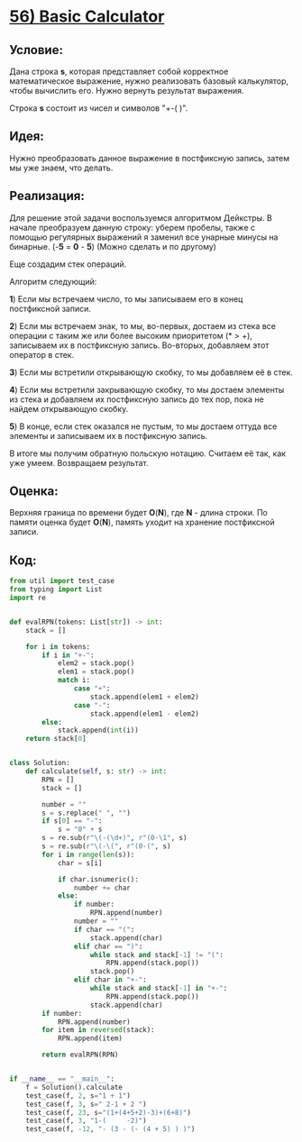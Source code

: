 # [**56) Basic Calculator**](https://leetcode.com/problems/basic-calculator/description/)

## **Условие:**

Дана строка **s**, которая представляет собой корректное математическое выражение, нужно реализовать базовый калькулятор, чтобы вычислить его. Нужно вернуть результат выражения.

Строка **s** состоит из чисел и символов "+-( )".

## **Идея:**

Нужно преобразовать данное выражение в постфиксную запись, затем мы уже знаем, что делать.

## **Реализация:**

Для решение этой задачи воспользуемся алгоритмом Дейкстры. В начале преобразуем данную строку: уберем пробелы, также с помощью регулярных выражений я заменил все унарные минусы на бинарные. (-**5** = **0** - **5**) (Можно сделать и по другому)

Еще создадим стек операций.

Алгоритм следующий:

**1**) Если мы встречаем число, то мы записываем его в конец постфиксной записи.

**2**) Если мы встречаем знак, то мы, во-первых, достаем из стека все операции с таким же или более высоким приоритетом (* > +), записываем их в постфиксную запись. Во-вторых, добавляем этот оператор в стек.

**3**) Если мы встретили открывающую скобку, то мы добавляем её в стек.

**4**) Если мы встретили закрывающую скобку, то мы достаем элементы из стека и добавляем их постфиксную запись до тех пор, пока не найдем открывающую скобку.

**5**) В конце, если стек оказался не пустым, то мы достаем оттуда все элементы и записываем их в постфиксную запись.

В итоге мы получим обратную польскую нотацию. Считаем её так, как уже умеем. Возвращаем результат.



## **Оценка:**

Верхняя граница по времени будет **O**(**N**), где **N** - длина строки. По памяти оценка будет **O**(**N**), память уходит на хранение постфиксной записи.

## Код:
```python
from util import test_case
from typing import List
import re


def evalRPN(tokens: List[str]) -> int:
    stack = []

    for i in tokens:
        if i in "+-":
            elem2 = stack.pop()
            elem1 = stack.pop()
            match i:
                case "+":
                    stack.append(elem1 + elem2)
                case "-":
                    stack.append(elem1 - elem2)
        else:
            stack.append(int(i))
    return stack[0]


class Solution:
    def calculate(self, s: str) -> int:
        RPN = []
        stack = []

        number = ""
        s = s.replace(" ", "")
        if s[0] == "-":
            s = "0" + s
        s = re.sub(r"\(-(\d+)", r"(0-\1", s)
        s = re.sub(r"\(-\(", r"(0-(", s)
        for i in range(len(s)):
            char = s[i]

            if char.isnumeric():
                number += char
            else:
                if number:
                    RPN.append(number)
                number = ""
                if char == "(":
                    stack.append(char)
                elif char == ")":
                    while stack and stack[-1] != "(":
                        RPN.append(stack.pop())
                    stack.pop()
                elif char in "+-":
                    while stack and stack[-1] in "+-":
                        RPN.append(stack.pop())
                    stack.append(char)
        if number:
            RPN.append(number)
        for item in reversed(stack):
            RPN.append(item)

        return evalRPN(RPN)


if __name__ == "__main__":
    f = Solution().calculate
    test_case(f, 2, s="1 + 1")
    test_case(f, 3, s=" 2-1 + 2 ")
    test_case(f, 23, s="(1+(4+5+2)-3)+(6+8)")
    test_case(f, 3, "1-(     -2)")
    test_case(f, -12, "- (3 - (- (4 + 5) ) )")

```

